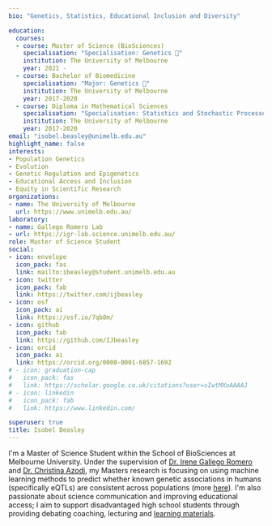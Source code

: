 ```yaml
---
bio: "Genetics, Statistics, Educational Inclusion and Diversity"

education:
  courses:
  - course: Master of Science (BioSciences)
    specialisation: "Specialisation: Genetics 🧬"
    institution: The University of Melbourne
    year: 2021 - 
  - course: Bachelor of Biomedicine 
    specialisation: "Major: Genetics 🧬"
    institution: The University of Melbourne
    year: 2017-2020
  - course: Diploma in Mathematical Sciences
    specialisation: "Specialisation: Statistics and Stochastic Processes 📊 "
    institution: The University of Melbourne
    year: 2017-2020
email: "isobel.beasley@unimelb.edu.au"
highlight_name: false
interests:
- Population Genetics
- Evolution
- Genetic Regulation and Epigenetics
- Educational Access and Inclusion
- Equity in Scientific Research
organizations:
- name: The University of Melbourne
  url: https://www.unimelb.edu.au/
laboratory: 
- name: Gallego Romero Lab
- url: https://igr-lab.science.unimelb.edu.au/
role: Master of Science Student
social:
- icon: envelope
  icon_pack: fas
  link: mailto:ibeasley@student.unimelb.edu.au
- icon: twitter
  icon_pack: fab
  link: https://twitter.com/ijbeasley
- icon: osf
  icon_pack: ai
  link: https://osf.io/7qb8m/
- icon: github
  icon_pack: fab
  link: https://github.com/IJbeasley
- icon: orcid
  icon_pack: ai
  link: https://orcid.org/0000-0001-6857-1692
# - icon: graduation-cap
#   icon_pack: fas
#   link: https://scholar.google.co.uk/citations?user=sIwtMXoAAAAJ
# - icon: linkedin
#   icon_pack: fab
#   link: https://www.linkedin.com/

superuser: true
title: Isobel Beasley 
---
```


I'm a Master of Science Student within the School of BioSciences at Melbourne University. Under the supervision of [Dr. Irene Gallego Romero](https://igr-lab.science.unimelb.edu.au/) and [Dr. Christina Azodi](https://www.svi.edu.au/research_themes/research_staff/christina_azodi), my Masters research is focusing on using machine learning methods to predict whether known genetic associations in humans (specifically eQTLs) are consistent across populations (more [here](../project/pop_spec_eqtl/)). I'm also passionate about science communication and improving educational access; I aim to support disadvantaged high school students through providing debating coaching, lecturing and [learning materials](vce-biology). 



